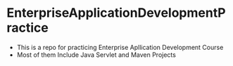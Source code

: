 # EnterpriseApplicationDevelopmentPractice
- This is a repo for practicing Enterprise Apllication Development Course
- Most of them Include Java Servlet and Maven Projects
